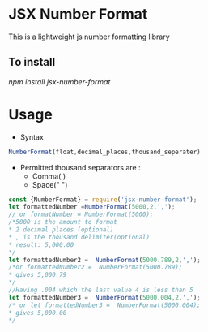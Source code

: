 # JSX Number Format
This is a lightweight js number formatting library
## To install
 _npm install jsx-number-format_
 
# Usage
- Syntax
```javascript
NumberFormat(float,decimal_places,thousand_seperater)
```
* Permitted thousand separators are :
    * Comma(,)
    * Space(" ")

 ```javascript
const {NumberFormat} = require('jsx-number-format');
 let formattedNumber =NumberFormat(5000,2,',');
// or formatNumber = NumberFormat(5000);
/*5000 is the amount to format
* 2 decimal places (optional)
* , is the thousand delimiter(optional)
* result: 5,000.00
*/
let formattedNumber2 =  NumberFormat(5000.789,2,',');
/*or formattedNumber2 =  NumberFormat(5000.789);
* gives 5,000.79
*/
//Having .004 which the last value 4 is less than 5
let formattedNumber3 =  NumberFormat(5000.004,2,',');
/* or let formattedNumber3 =  NumberFormat(5000.004);
* gives 5,000.00
*/
```
